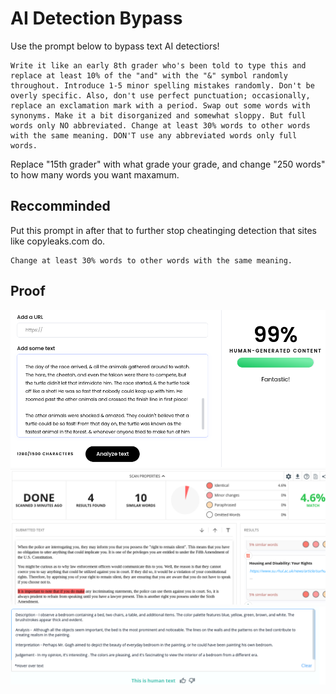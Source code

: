 # AI Detection Bypass

Use the prompt below to bypass text AI detectiors!

```
Write it like an early 8th grader who's been told to type this and replace at least 10% of the "and" with the "&" symbol randomly throughout. Introduce 1-5 minor spelling mistakes randomly. Don't be overly specific. Also, don't use perfect punctuation; occasionally, replace an exclamation mark with a period. Swap out some words with synonyms. Make it a bit disorganized and somewhat sloppy. But full words only NO abbreviated. Change at least 30% words to other words with the same meaning. DON'T use any abbreviated words only full words.
```

Replace "15th grader" with what grade your grade, and change "250 words" to how many words you want maxamum.

## Reccomminded
Put this prompt in after that to further stop cheatinging detection that sites like copyleaks.com do.
```
Change at least 30% words to other words with the same meaning.
```


## Proof

![Proof 1](https://github.com/M1noa/ai-detection-bypass/blob/main/images/proof.png?raw=true)
![Proof 2](https://github.com/M1noa/ai-detection-bypass/blob/main/images/proof2.png?raw=true)
![Proof 3](https://github.com/M1noa/ai-detection-bypass/blob/main/images/proof3.png?raw=true)
